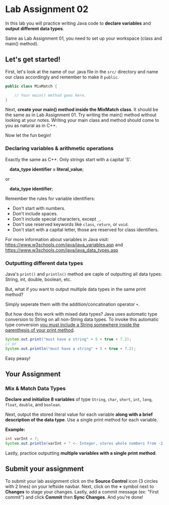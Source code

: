 # Lab Assignment 02

In this lab you will practice writing Java code to **declare variables** and **output different data types**.

Same as Lab Assignment 01, you need to set up your workspace (class and main() method).

## Let's get started!

First, let's look at the name of our .java file in the `src/` directory and name our class accordingly and remember to make it `public`.

```java
public class MixMatch {

	// Your main() method goes here.
}
```

Next, **create your main() method inside the MixMatch class**. It should be the same as in Lab Assignment 01. Try writing the main() method without looking at your notes. Writing your main class and method should come to you as natural as in C++.

Now let the fun begin!

### Declaring variables & arithmetic operations

Exactly the same as C++. Only strings start with a capital 'S'.

&emsp;**data_type identifier = literal_value**;

or

&emsp;**data_type identifier**;

Remember the rules for variable identifiers: 
* Don't start with numbers.
* Don't include spaces.
* Don't include special characters, except `_`.
* Don't use reserved keywords like `class`, `return`, or `void`.
* Don't start with a capital letter, those are reserved for class identifiers.

For more information about variables in Java visit: https://www.w3schools.com/java/java_variables.asp and https://www.w3schools.com/java/java_data_types.asp 

### Outputting different data types

Java's `print()` and `println()` method are caple of outputting all data types: String, int, double, boolean, etc.

But, what if you want to output multiple data types in the same print method?

Simply seperate them with the addition/concatination operator `+`.

But how does this work with mixed data types? Java uses automatic type conversion to String on all non-String data types. To invoke this automatic type conversion <ins>you must include a String somewhere inside the parenthesis of your print method</ins>.

```java
System.out.print("must have a string" + 5 + true + 7.2);
// or
System.out.println("must have a string" + 5 + true + 7.2);
```

Easy peasy!

## Your Assignment

### Mix & Match Data Types

**Declare and initialize 8 variables** of type `String`, `char`, `short`, `int`, `long`, `float`, `double`, and `boolean`. 

Next, output the stored literal value for each variable **along with a brief description of the data type**. Use a single print method for each variable.

**Example:**
```java
int varInt = 7;
System.out.println(varInt + " <- Integer, stores whole numbers from -2,147,483,648 to 2,147,483,647");
```
Lastly, practice outputting **multiple variables with a single print method**.

## Submit your assignment

To submit your lab assignment click on the **Source Control** icon (3 circles with 2 lines) on your leftside navbar. Next, click on the **+** symbol next to **Changes** to stage your changes. Lastly, add a commit message (ex: "First commit") and click **Commit** then **Sync Changes**. And you're done!